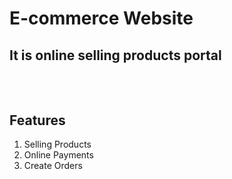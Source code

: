 # E-commerce Website
## It is online selling products portal
<br> <br>
Features
---
1. Selling Products
2. Online Payments
3. Create Orders
